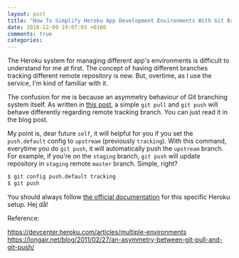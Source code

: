 ```yaml
---
layout: post
title: "How To Simplify Heroku App Development Environments With Git Branching"
date: 2018-12-09 19:07:03 +0100
comments: true
categories: 
---
```

The Heroku system for managing different app's environments is difficult to understand for me at first. The concept of having different branches tracking different remote repository is new. But, overtime, as I use the service, I'm kind of familiar with it. 

<!-- more -->

The confusion for me is because an asymmetry behaviour of Git branching system itself. As written in [this post](https://longair.net/blog/2011/02/27/an-asymmetry-between-git-pull-and-git-push/), a simple `git pull` and `git push` will behave differently regarding remote tracking branch. You can just read it in the blog post.


My point is, dear future `self`, it will helpful for you if you set the `push.default` config to `upstream` (previously `tracking`). With this command, everytime you do `git push`, it will automatically push the `upstream` branch. For example, if you're on the `staging` branch, `git push` will update repository in `staging` remote `master` branch. Simple, right?

``` bash
$ git config push.default tracking
$ git push 
```
You should always follow [the official documentation](https://devcenter.heroku.com/articles/multiple-environments) for this specific Heroku setup. Hej då!


Reference:

https://devcenter.heroku.com/articles/multiple-environments
https://longair.net/blog/2011/02/27/an-asymmetry-between-git-pull-and-git-push/